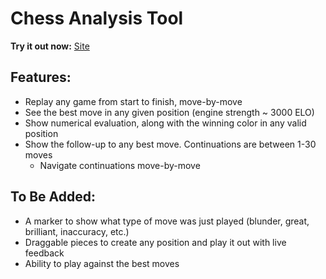 # Chess Analysis Tool

**Try it out now:** [Site](https://bacojaco.github.io/chessanalysis/)

## Features:
* Replay any game from start to finish, move-by-move
* See the best move in any given position (engine strength ~ 3000 ELO)
* Show numerical evaluation, along with the winning color in any valid position
* Show the follow-up to any best move. Continuations are between 1-30 moves
  * Navigate continuations move-by-move

## To Be Added:
* A marker to show what type of move was just played (blunder, great, brilliant, inaccuracy, etc.)
* Draggable pieces to create any position and play it out with live feedback
* Ability to play against the best moves



